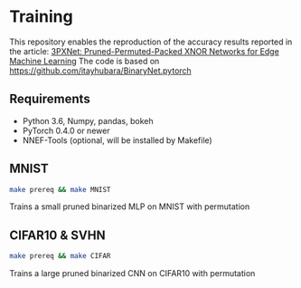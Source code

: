 # Training

This repository enables the reproduction of the accuracy results reported in the article:
[3PXNet: Pruned-Permuted-Packed XNOR Networks for Edge Machine Learning](url)
The code is based on https://github.com/itayhubara/BinaryNet.pytorch

## Requirements

* Python 3.6, Numpy, pandas, bokeh
* PyTorch 0.4.0 or newer
* NNEF-Tools (optional, will be installed by Makefile)

## MNIST

```bash
make prereq && make MNIST
```
Trains a small pruned binarized MLP on MNIST with permutation

## CIFAR10 & SVHN

```bash
make prereq && make CIFAR
```
Trains a large pruned binarized CNN on CIFAR10 with permutation
